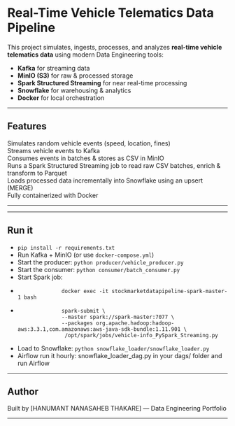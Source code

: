 # Real-Time Vehicle Telematics Data Pipeline

This project simulates, ingests, processes, and analyzes **real-time vehicle telematics data** using modern Data Engineering tools:
- **Kafka** for streaming data
- **MinIO (S3)** for raw & processed storage
- **Spark Structured Streaming** for near real-time processing
- **Snowflake** for warehousing & analytics
- **Docker** for local orchestration

---

## Features

Simulates random vehicle events (speed, location, fines)  
Streams vehicle events to Kafka  
Consumes events in batches & stores as CSV in MinIO  
Runs a Spark Structured Streaming job to read raw CSV batches, enrich & transform to Parquet  
Loads processed data incrementally into Snowflake using an upsert (MERGE)  
Fully containerized with Docker

---
---

##  **Run it**

- `pip install -r requirements.txt`
- Run Kafka + MinIO (or use `docker-compose.yml`)
- Start the producer: ` python producer/vehicle_producer.py `
- Start the consumer: `python consumer/batch_consumer.py`
- Start Spark job:
-                   docker exec -it stockmarketdatapipeline-spark-master-1 bash
-                   spark-submit \
                    --master spark://spark-master:7077 \
                    --packages org.apache.hadoop:hadoop-aws:3.3.1,com.amazonaws:aws-java-sdk-bundle:1.11.901 \
                     /opt/spark/jobs/vehicle-info_PySpark_Streaming.py
- Load to Snowflake: `python snowflake_loader/snowflake_loader.py`
- Airflow run it hourly: snowflake_loader_dag.py in your dags/ folder and run Airflow

---

##  **Author**

Built by [HANUMANT NANASAHEB THAKARE] — Data Engineering Portfolio 

---


